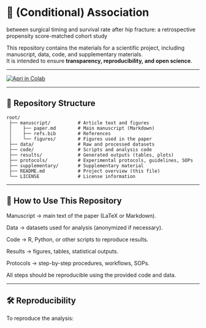 # 🧪 (Conditional) Association
between surgical timing and survival rate after hip fracture: a retrospective propensity score-matched cohort study

This repository contains the materials for a scientific project, including manuscript, data, code, and supplementary materials.  
It is intended to ensure **transparency, reproducibility, and open science**.  

---

[![Apri in Colab](https://colab.research.google.com/assets/colab-badge.svg)](https://colab.research.google.com/github/kapefier/BrokenFemursPSM/blob/main/code/analysis.ipynb)

---

## 📂 Repository Structure

```text
root/
 ├── manuscript/          # Article text and figures
 │    ├── paper.md        # Main manuscript (Markdown)
 │    ├── refs.bib        # References
 │    └── figures/        # Figures used in the paper
 ├── data/                # Raw and processed datasets
 ├── code/                # Scripts and analysis code
 ├── results/             # Generated outputs (tables, plots)
 ├── protocols/           # Experimental protocols, guidelines, SOPs
 ├── supplementary/       # Supplementary material
 ├── README.md            # Project overview (this file)
 └── LICENSE              # License information
```

---

## 🚀 How to Use This Repository

Manuscript → main text of the paper (LaTeX or Markdown).

Data → datasets used for analysis (anonymized if necessary).

Code → R, Python, or other scripts to reproduce results.

Results → figures, tables, statistical outputs.

Protocols → step-by-step procedures, workflows, SOPs.

All steps should be reproducible using the provided code and data.

---

## 🛠️ Reproducibility

To reproduce the analysis:
